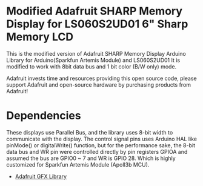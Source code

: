 # Modified Adafruit SHARP Memory Display for LS060S2UD01 6" Sharp Memory LCD

This is the modified version of Adafruit SHARP Memory Display Arduino Library for Arduino(Sparkfun Artemis Module) and LS060S2UD01
It is modified to work with 8bit data bus and 1 bit color (B/W only) mode.

Adafruit invests time and resources providing this open source code, please support Adafruit and open-source hardware by purchasing products from Adafruit!

# Dependencies
  These displays use Parallel Bus, and the library uses 8-bit width to communicate with the display. The control signal pins uses Arduino HAL like pinMode() or digitalWrite() function, but for the performance sake, the 8-bit data bus and WR pin were controlled directly by pin registers GPIOA and assumed the bus are GPIO0 ~ 7 and WR is GPIO 28. Which is highly customized for Sparkfun Artemis Module (Apoll3b MCU). 

* [Adafruit GFX Library](https://github.com/adafruit/Adafruit-GFX-Library)

